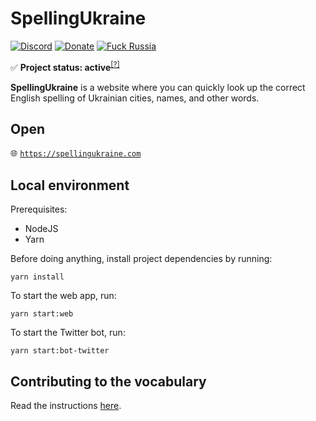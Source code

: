 # SpellingUkraine

[![Discord](https://img.shields.io/discord/869237470565392384?label=discord)](https://discord.gg/2SUWKFnHSm)
[![Donate](https://img.shields.io/badge/donate-$$$-purple.svg)](https://tyrrrz.me/donate)
[![Fuck Russia](https://img.shields.io/badge/fuck-russia-black.svg)](https://twitter.com/Tyrrrz/status/1495972128977571848)

✅ **Project status: active**<sup>[[?]](https://github.com/Tyrrrz/.github/blob/master/docs/project-status.md)</sup>

**SpellingUkraine** is a website where you can quickly look up the correct English spelling of Ukrainian cities, names, and other words.

## Open

🌐 [`https://spellingukraine.com`](https://spellingukraine.com)

## Local environment

Prerequisites:

- NodeJS
- Yarn

Before doing anything, install project dependencies by running:

```
yarn install
```

To start the web app, run:

```
yarn start:web
```

To start the Twitter bot, run:

```
yarn start:bot-twitter
```

## Contributing to the vocabulary

Read the instructions [here](data/vocabulary).
